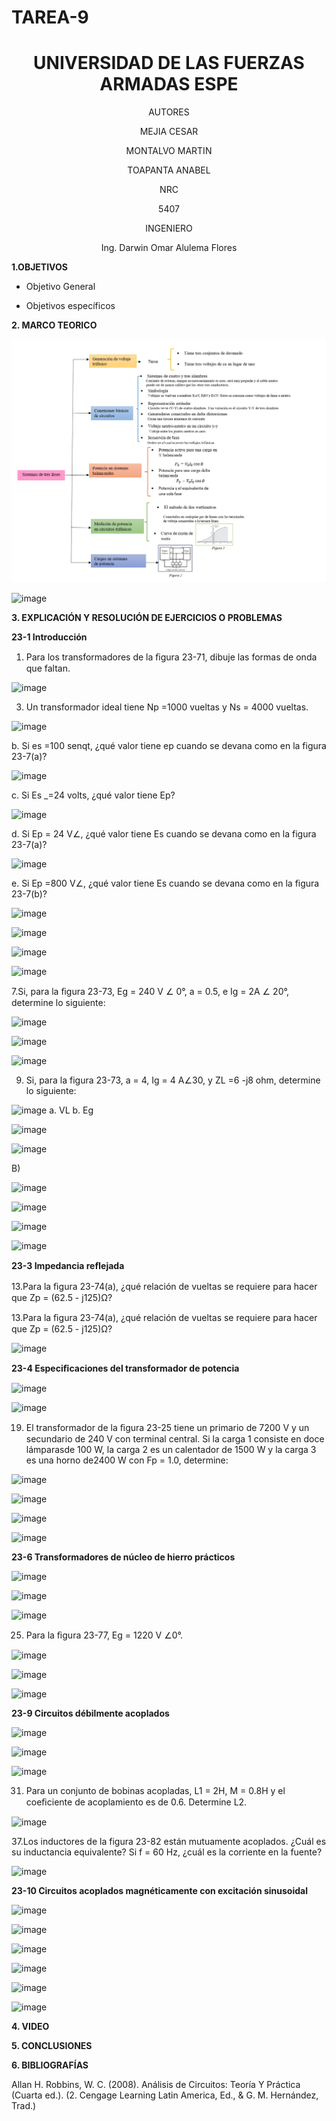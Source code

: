# TAREA-9

<div align="center">

# UNIVERSIDAD DE LAS FUERZAS ARMADAS ESPE

AUTORES

MEJIA CESAR
  
MONTALVO MARTIN
  
TOAPANTA ANABEL

NRC
  
5407

INGENIERO

Ing. Darwin Omar Alulema Flores

</div>

**1.OBJETIVOS**

- Objetivo General


- Objetivos específicos


**2. MARCO TEORICO**

![](https://github.com/Anabeltoapanta/TAREA-9/blob/main/MARCO%20TEORICO%2024_page-0001.jpg)

![image](https://user-images.githubusercontent.com/85134094/132527971-61390904-77e9-4024-9395-8c3cf7ab04cd.png)

**3. EXPLICACIÓN Y RESOLUCIÓN DE EJERCICIOS O PROBLEMAS**

**23-1 Introducción**

1. Para los transformadores de la ﬁgura 23-71, dibuje las formas de onda que faltan.

![image](https://user-images.githubusercontent.com/85134094/132509778-9ab5bcc3-7937-44c7-8779-4c319510fe3f.png)

3. Un transformador ideal tiene Np =1000 vueltas y Ns = 4000 vueltas.

![image](https://user-images.githubusercontent.com/85134094/132523329-a4b09761-1532-48e9-903f-59b78f24f902.png)

b. Si es =100 senqt, ¿qué valor tiene ep cuando se devana como en la figura 23-7(a)?

![image](https://user-images.githubusercontent.com/85134094/132523432-ae81c521-f4d6-40a2-aef0-ccaf33c7cd98.png)

c. Si Es _=24 volts, ¿qué valor tiene Ep?

![image](https://user-images.githubusercontent.com/85134094/132523493-e41eea40-a698-40e0-a95a-8b96a036619a.png)


d. Si Ep = 24 V∠, ¿qué valor tiene Es cuando se devana como en la figura
23-7(a)?

![image](https://user-images.githubusercontent.com/85134094/132523564-d60d1648-ea83-4881-8a6d-1606bcd0a839.png)

e. Si Ep =800 V∠, ¿qué valor tiene Es cuando se devana como en la figura
23-7(b)?

![image](https://user-images.githubusercontent.com/85134094/132523645-91df6313-041b-427a-b15b-781f1c0bb2ce.png)

![image](https://user-images.githubusercontent.com/85134094/132527128-0c14240e-eb1a-4175-b024-719eba92ba19.png)

![image](https://user-images.githubusercontent.com/85134094/132527152-fa21eb27-c50c-4c2e-b6ab-298cba86cd1b.png)

![image](https://user-images.githubusercontent.com/85134094/132527227-f840a150-9831-4d87-bf33-f911ac888db8.png)

7.Si, para la ﬁgura 23-73, Eg = 240 V ∠ 0°, a = 0.5, e Ig = 2A ∠ 20°, determine lo siguiente:

![image](https://user-images.githubusercontent.com/85134094/132509804-af527137-fc9e-415c-9b5f-6b439df0db8b.png)

![image](https://user-images.githubusercontent.com/85134094/132509824-787263ee-2934-4071-b24a-8860c4d1cc56.png)

![image](https://user-images.githubusercontent.com/85134094/132509849-5d2b06d2-4c43-431e-99b2-05a028aa3934.png)

9. Si, para la figura 23-73, a = 4, Ig = 4 A∠30, y ZL =6 -j8 ohm, determine
lo siguiente:

![image](https://user-images.githubusercontent.com/85134094/132523738-226b4bd8-9a64-443f-a27a-9a061dc61442.png)
a.	VL b. Eg

![image](https://user-images.githubusercontent.com/85134094/132523864-f9970d52-e968-42e2-89b4-ca3132bfade1.png)

![image](https://user-images.githubusercontent.com/85134094/132523878-922b24eb-5b3c-4872-9c7a-61c654c8688f.png)

B)

![image](https://user-images.githubusercontent.com/85134094/132523907-0af99d32-27d7-4e64-8c64-51da53530daa.png)

![image](https://user-images.githubusercontent.com/85134094/132527255-d2f18696-71a3-4581-baff-03a811c6b93b.png)

![image](https://user-images.githubusercontent.com/85134094/132527271-b332a843-0fb9-43a8-9d90-d9b87304f946.png)

![image](https://user-images.githubusercontent.com/85134094/132527301-84ff6b4e-06cb-48dc-aedb-cfebd70487e2.png)


**23-3 Impedancia reﬂejada**

13.Para la ﬁgura 23-74(a), ¿qué relación de vueltas se requiere para hacer que Zp = (62.5 - j125)Ω?

13.Para la ﬁgura 23-74(a), ¿qué relación de vueltas se requiere para hacer que Zp = (62.5 - j125)Ω?

![image](https://user-images.githubusercontent.com/85134094/132509897-693c19f6-f181-4928-8659-40af9289a280.png)

**23-4 Especiﬁcaciones del transformador de potencia**

![image](https://user-images.githubusercontent.com/85134094/132527361-d511fcdf-65df-4d92-b0bf-db74cd9e974d.png)

![image](https://user-images.githubusercontent.com/85134094/132527388-ba588282-9fbf-4f02-bb47-cff81c2b11db.png)

19. El transformador de la ﬁgura 23-25 tiene un primario de 7200 V y un secundario de 240 V con terminal central. Si la carga 1 consiste en doce lámparasde 100 W, la carga 2 es un calentador de 1500 W y la carga 3 es una horno de2400 W con Fp = 1.0, determine:

![image](https://user-images.githubusercontent.com/85134094/132509940-322186a9-6be3-4cb9-8a24-7a817a1a7c6e.png)

![image](https://user-images.githubusercontent.com/85134094/132509956-eaad4ccd-8608-4d74-8ab1-3c3fd538f6a7.png)

![image](https://user-images.githubusercontent.com/85134094/132509973-e3deff14-12d3-4d64-adbf-28cac1caff58.png)

![image](https://user-images.githubusercontent.com/85134094/132510043-42deceba-2ef1-4014-a5b9-cce312eb241a.png)

**23-6 Transformadores de núcleo de hierro prácticos**

![image](https://user-images.githubusercontent.com/85134094/132527413-a36fe1cb-0bde-409b-8322-b636c235b87c.png)

![image](https://user-images.githubusercontent.com/85134094/132527438-2c142d55-8ead-4a1d-902f-e10564268b35.png)

![image](https://user-images.githubusercontent.com/85134094/132527534-796ddbba-7251-43ab-9b26-ff8e5a26c137.png)

25. Para la ﬁgura 23-77, Eg = 1220 V ∠0°.

![image](https://user-images.githubusercontent.com/85134094/132510070-709c6909-83ef-436d-bf54-58b99a3b1711.png)

![image](https://user-images.githubusercontent.com/85134094/132510090-a00d51f9-3e5f-41db-b4d0-332c26972bb9.png)

![image](https://user-images.githubusercontent.com/85134094/132510099-14ad601a-ab37-4458-9bd3-04508c10872d.png)

**23-9 Circuitos débilmente acoplados**

![image](https://user-images.githubusercontent.com/85134094/132527568-6a6f4329-7a46-4c2e-aa48-b8fb6b7bbf14.png)

![image](https://user-images.githubusercontent.com/85134094/132527585-8cd7acce-6b18-42da-ab5d-29734e6377c2.png)

![image](https://user-images.githubusercontent.com/85134094/132527639-17b3625a-b673-414e-b94f-e0b2bec8fd22.png)

31.  Para un conjunto de bobinas acopladas, L1 = 2H, M = 0.8H y el coeﬁciente de acoplamiento es de 0.6. Determine L2.

![image](https://user-images.githubusercontent.com/85134094/132510150-fa65db97-c710-4590-a573-5dcfc16a7157.png)

37.Los inductores de la figura 23-82 están mutuamente acoplados. ¿Cuál es su inductancia equivalente? Si f = 60 Hz, ¿cuál es la corriente en la fuente?

![image](https://user-images.githubusercontent.com/85134094/132510162-1acd0282-5c96-4325-b570-d62ddf173312.png)

**23-10 Circuitos acoplados magnéticamente con excitación sinusoidal**

![image](https://user-images.githubusercontent.com/85134094/132527683-b4826ff1-468b-4936-89bb-543f0fab868a.png)

![image](https://user-images.githubusercontent.com/85134094/132527711-915fcb67-c0c1-4900-8f24-33463170f16f.png)

![image](https://user-images.githubusercontent.com/85134094/132527736-a0261520-73d5-48ae-9a04-fcc136c14ed2.png)

![image](https://user-images.githubusercontent.com/85134094/132527756-16c2ad69-6b36-4fdd-95b9-936ded5990d7.png)

![image](https://user-images.githubusercontent.com/85134094/132527775-b13e4703-c8cc-463a-b64a-1f82d83599c8.png)

![image](https://user-images.githubusercontent.com/85134094/132527797-b0282b22-f550-418f-96cb-fdc2e350ad57.png)


**4. VIDEO**



**5. CONCLUSIONES**



**6. BIBLIOGRAFÍAS**

Allan H. Robbins, W. C. (2008). Análisis de Circuitos: Teoría Y Práctica (Cuarta ed.). (2. Cengage Learning Latin America, Ed., & G. M. Hernández, Trad.)
